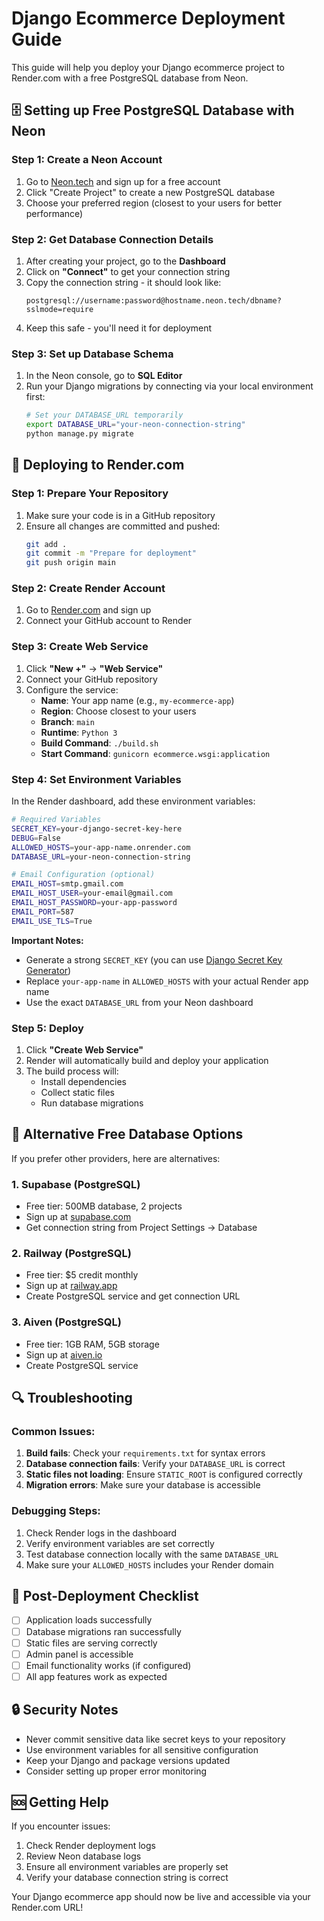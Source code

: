 # Django Ecommerce Deployment Guide

This guide will help you deploy your Django ecommerce project to Render.com with a free PostgreSQL database from Neon.

## 🗄️ Setting up Free PostgreSQL Database with Neon

### Step 1: Create a Neon Account

1. Go to [Neon.tech](https://neon.tech) and sign up for a free account
2. Click "Create Project" to create a new PostgreSQL database
3. Choose your preferred region (closest to your users for better performance)

### Step 2: Get Database Connection Details

1. After creating your project, go to the **Dashboard**
2. Click on **"Connect"** to get your connection string
3. Copy the connection string - it should look like:
   ```
   postgresql://username:password@hostname.neon.tech/dbname?sslmode=require
   ```
4. Keep this safe - you'll need it for deployment

### Step 3: Set up Database Schema

1. In the Neon console, go to **SQL Editor**
2. Run your Django migrations by connecting via your local environment first:
   ```bash
   # Set your DATABASE_URL temporarily
   export DATABASE_URL="your-neon-connection-string"
   python manage.py migrate
   ```

## 🚀 Deploying to Render.com

### Step 1: Prepare Your Repository

1. Make sure your code is in a GitHub repository
2. Ensure all changes are committed and pushed:
   ```bash
   git add .
   git commit -m "Prepare for deployment"
   git push origin main
   ```

### Step 2: Create Render Account

1. Go to [Render.com](https://render.com) and sign up
2. Connect your GitHub account to Render

### Step 3: Create Web Service

1. Click **"New +"** → **"Web Service"**
2. Connect your GitHub repository
3. Configure the service:
   - **Name**: Your app name (e.g., `my-ecommerce-app`)
   - **Region**: Choose closest to your users
   - **Branch**: `main`
   - **Runtime**: `Python 3`
   - **Build Command**: `./build.sh`
   - **Start Command**: `gunicorn ecommerce.wsgi:application`

### Step 4: Set Environment Variables

In the Render dashboard, add these environment variables:

```bash
# Required Variables
SECRET_KEY=your-django-secret-key-here
DEBUG=False
ALLOWED_HOSTS=your-app-name.onrender.com
DATABASE_URL=your-neon-connection-string

# Email Configuration (optional)
EMAIL_HOST=smtp.gmail.com
EMAIL_HOST_USER=your-email@gmail.com
EMAIL_HOST_PASSWORD=your-app-password
EMAIL_PORT=587
EMAIL_USE_TLS=True
```

**Important Notes:**
- Generate a strong `SECRET_KEY` (you can use [Django Secret Key Generator](https://djecrety.ir/))
- Replace `your-app-name` in `ALLOWED_HOSTS` with your actual Render app name
- Use the exact `DATABASE_URL` from your Neon dashboard

### Step 5: Deploy

1. Click **"Create Web Service"**
2. Render will automatically build and deploy your application
3. The build process will:
   - Install dependencies
   - Collect static files
   - Run database migrations

## 🔧 Alternative Free Database Options

If you prefer other providers, here are alternatives:

### 1. Supabase (PostgreSQL)
- Free tier: 500MB database, 2 projects
- Sign up at [supabase.com](https://supabase.com)
- Get connection string from Project Settings → Database

### 2. Railway (PostgreSQL)
- Free tier: $5 credit monthly
- Sign up at [railway.app](https://railway.app)
- Create PostgreSQL service and get connection URL

### 3. Aiven (PostgreSQL)
- Free tier: 1GB RAM, 5GB storage
- Sign up at [aiven.io](https://aiven.io)
- Create PostgreSQL service

## 🔍 Troubleshooting

### Common Issues:

1. **Build fails**: Check your `requirements.txt` for syntax errors
2. **Database connection fails**: Verify your `DATABASE_URL` is correct
3. **Static files not loading**: Ensure `STATIC_ROOT` is configured correctly
4. **Migration errors**: Make sure your database is accessible

### Debugging Steps:

1. Check Render logs in the dashboard
2. Verify environment variables are set correctly
3. Test database connection locally with the same `DATABASE_URL`
4. Make sure your `ALLOWED_HOSTS` includes your Render domain

## 📝 Post-Deployment Checklist

- [ ] Application loads successfully
- [ ] Database migrations ran successfully
- [ ] Static files are serving correctly
- [ ] Admin panel is accessible
- [ ] Email functionality works (if configured)
- [ ] All app features work as expected

## 🔒 Security Notes

- Never commit sensitive data like secret keys to your repository
- Use environment variables for all sensitive configuration
- Keep your Django and package versions updated
- Consider setting up proper error monitoring

## 🆘 Getting Help

If you encounter issues:

1. Check Render deployment logs
2. Review Neon database logs
3. Ensure all environment variables are properly set
4. Verify your database connection string is correct

Your Django ecommerce app should now be live and accessible via your Render.com URL!